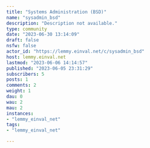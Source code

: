 ```yaml
---
title: "Systems Administration (BSD)" 
name: "sysadmin_bsd"
description: "Description not available."
type: community
date: "2023-06-30 13:14:09"
draft: false
nsfw: false
actor_id: "https://lemmy.einval.net/c/sysadmin_bsd"
host: lemmy.einval.net
lastmod: "2023-06-06 14:14:57"
published: "2023-06-05 23:31:29"
subscribers: 5
posts: 1
comments: 2
weight: 1
dau: 0
wau: 2
mau: 2
instances:
- "lemmy_einval_net"
tags: 
- "lemmy_einval_net"

---
```

